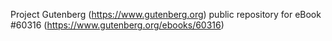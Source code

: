 Project Gutenberg (https://www.gutenberg.org) public repository for eBook #60316 (https://www.gutenberg.org/ebooks/60316)
